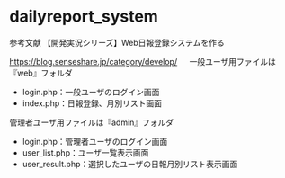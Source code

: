 # dailyreport_system

参考文献
【開発実況シリーズ】Web日報登録システムを作る

https://blog.senseshare.jp/category/develop/
　
一般ユーザ用ファイルは『web』フォルダ

- login.php：一般ユーザのログイン画面
- index.php：日報登録、月別リスト画面

管理者ユーザ用ファイルは『admin』フォルダ

- login.php：管理者ユーザのログイン画面
- user_list.php：ユーザ一覧表示画面
- user_result.php：選択したユーザの日報月別リスト表示画面

